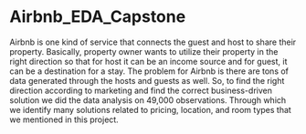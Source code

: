 # Airbnb_EDA_Capstone


Airbnb is one kind of service that connects the guest and host to share their property. Basically, property owner wants to utilize their property in the right direction so that for host it can be an income source and for guest, it can be a destination for a stay. The problem for Airbnb is there are tons of data generated through the hosts and guests as well. So, to find the right direction according to marketing and find the correct business-driven solution we did the data analysis on 49,000 observations. Through which we identify many solutions related to pricing, location, and room types that we mentioned in this project.
